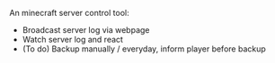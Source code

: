 
An minecraft server control tool:

* Broadcast server log via webpage
* Watch server log and react
* (To do) Backup manually / everyday, inform player before backup

